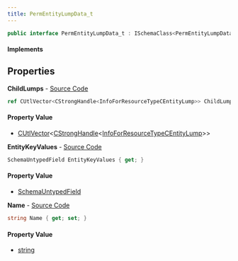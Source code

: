```yaml
---
title: PermEntityLumpData_t
---
```


```csharp
public interface PermEntityLumpData_t : ISchemaClass<PermEntityLumpData_t>, ISchemaField, ISchemaClass, INativeHandle
```

#### Implements

## Properties

**ChildLumps** - [Source Code](https://github.com/swiftly-solution/swiftlys2/blob/main/managed/src/SwiftlyS2.Generated/Schemas/Interfaces/PermEntityLumpData_t.cs#L18)

```csharp
ref CUtlVector<CStrongHandle<InfoForResourceTypeCEntityLump>> ChildLumps { get; }
```

#### Property Value

- [CUtlVector](/docs/api/shared/natives/cutlvector-1)<[CStrongHandle](/docs/api/shared/natives/cstronghandle-1)<[InfoForResourceTypeCEntityLump](/docs/api/shared/schemadefinitions/infoforresourcetypecentitylump)>>

**EntityKeyValues** - [Source Code](https://github.com/swiftly-solution/swiftlys2/blob/main/managed/src/SwiftlyS2.Generated/Schemas/Interfaces/PermEntityLumpData_t.cs#L21)

```csharp
SchemaUntypedField EntityKeyValues { get; }
```

#### Property Value

- [SchemaUntypedField](/docs/api/shared/schemas/schemauntypedfield)

**Name** - [Source Code](https://github.com/swiftly-solution/swiftlys2/blob/main/managed/src/SwiftlyS2.Generated/Schemas/Interfaces/PermEntityLumpData_t.cs#L16)

```csharp
string Name { get; set; }
```

#### Property Value

- [string](https://learn.microsoft.com/dotnet/api/system.string)

